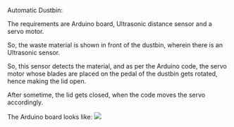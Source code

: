 Automatic Dustbin:

  The requirements are Arduino board, Ultrasonic distance sensor and a servo motor.
  
  So, the waste material is shown in front of the dustbin, wherein there is an Ultrasonic sensor.
  
  So, this sensor detects the material, and as per the Arduino code, the servo motor whose blades are placed on the pedal of the dustbin gets rotated, hence making the lid open.
  
  After sometime, the lid gets closed, when the code moves the servo accordingly.
  
  The Arduino board looks like:
  ![](https://i.gifer.com/7yoC.gif)
